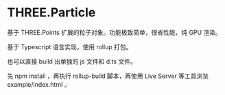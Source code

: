# THREE.Particle
基于 THREE.Points 扩展的粒子对象。功能极致简单，很省性能，纯 GPU 渲染。

基于 Typescript 语言实现，使用 rollup 打包。

也可以直接 build 出单独的 js 文件和 d.ts 文件。

先 npm install ，再执行 rollup-build 脚本，再使用 Live Server 等工具浏览 example/index.html 。